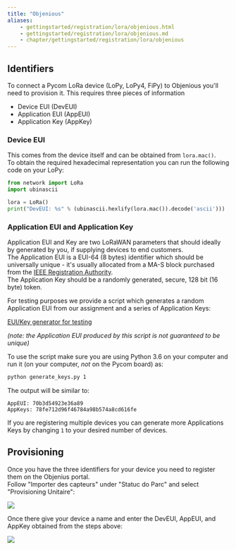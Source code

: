 ```yaml
---
title: "Objenious"
aliases:
    - gettingstarted/registration/lora/objenious.html
    - gettingstarted/registration/lora/objenious.md
    - chapter/gettingstarted/registration/lora/objenious
---
```

## Identifiers

To connect a Pycom LoRa device (LoPy, LoPy4, FiPy) to Objenious you'll need to provision it. This requires three pieces of information

* Device EUI (DevEUI)
* Application EUI (AppEUI)
* Application Key (AppKey)

### Device EUI

This comes from the device itself and can be obtained from `lora.mac()`.  
To obtain the required hexadecimal representation you can run the following code on your LoPy:

```python
from network import LoRa
import ubinascii

lora = LoRa()
print("DevEUI: %s" % (ubinascii.hexlify(lora.mac()).decode('ascii')))
```

### Application EUI and Application Key

Application EUI and Key are two LoRaWAN parameters that should ideally by generated by you, if supplying devices to end customers.  
The Application EUI is a EUI-64 (8 bytes) identifier which should be universally unique - it's usually allocated from a MA-S block purchased from the [IEEE Registration Authority](http://standards.ieee.org/develop/regauth/oui36/index.html).  
The Application Key should be a randomly generated, secure, 128 bit (16 byte) token.

For testing purposes we provide a script which generates a random Application EUI from our assignment and a series of Application Keys:

[EUI/Key generator for testing](https://github.com/pycom/pycom-scripts/blob/master/lorakeys/generate_keys.py)

_(note: the Application EUI produced by this script is not guaranteed to be unique)_

To use the script make sure you are using Python 3.6 on your computer and run it (on your computer, _not_ on the Pycom board) as:

```bash
python generate_keys.py 1
```

The output will be similar to:

```text
AppEUI: 70b3d54923e36a89
AppKeys: 78fe712d96f46784a98b574a8cd616fe
```

If you are registering multiple devices you can generate more Applications Keys by changing `1` to your desired number of devices.

## Provisioning

Once you have the three identifiers for your device you need to register them on the Objenius portal.  
Follow "Importer des capteurs" under "Statuc do Parc" and select "Provisioning Unitaire":

![](//gitbook/assets/objeniousprovision1.jpg)

Once there give your device a name and enter the DevEUI, AppEUI, and AppKey obtained from the steps above:

![](//gitbook/assets/objeniousprovision2%20%281%29.jpg)

